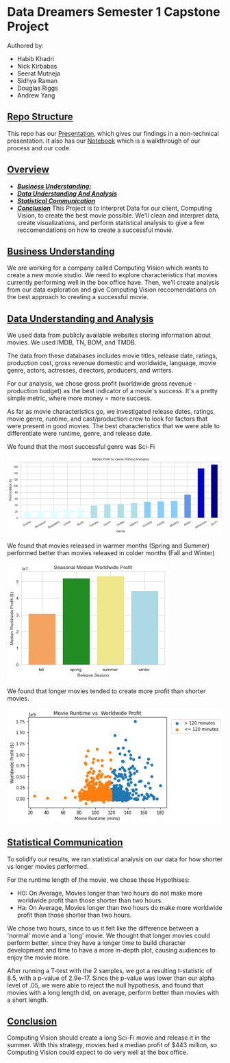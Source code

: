 # Data Dreamers Semester 1 Capstone Project
Authored by:
- Habib Khadri
- Nick Kirbabas
- Seerat Mutneja
- Sidhya Raman
- Douglas Riggs
- Andrew Yang

## <ins>Repo Structure</ins>
This repo has our [Presentation](./pdfs/Presentation.pdf), which gives our findings in a non-technical presentation. It also has our [Notebook](./student.ipynb) which is a walkthrough of our process and our code.


## <ins>Overview</ins>
* [***Business Understanding:***](#business-understanding)
* [***Data Understanding And Analysis***](#data-understanding-and-analysis)
* [***Statistical Communication***](#statistical-communication)
* [***Conclusion***](#conclusion)
This Project is to interpret Data for our client, Computing Vision, to create the best movie possible. We'll clean and interpret data, create visualizations, and perform statistical analysis to give a few reccomendations on how to create a successful movie.

## <ins>Business Understanding</ins>

We are working for a company called Computing Vision which wants to create a new movie studio. We need to explore characteristics that movies currently performing well in the box office have. Then, we'll create analysis from our data exploration and give Computing Vision reccomendations on the best approach to creating a successful movie.

## <ins>Data Understanding and Analysis</ins>

We used data from publicly available websites storing information about movies. We used IMDB, TN, BOM, and TMDB.

The data from these databases includes movie titles, release date, ratings, production cost, gross revenue domestic and worldwide, language, movie genre, actors, actresses, directors, producers, and writers.

For our analysis, we chose gross profit (worldwide gross revenue - production budget) as the best indicator of a movie's success. It's a pretty simple metric, where more money = more success.

As far as movie characteristics go, we investigated release dates, ratings, movie genre, runtime, and cast/production crew to look for factors that were present in good movies. The best characteristics that we were able to differentiate were runtime, genre, and release date.

We found that the most successful genre was Sci-Fi

![Genre Graph](./images/median_net_profit_no_animation.png)

We found that movies released in warmer months (Spring and Summer) performed better than movies released in colder months (Fall and Winter)

![Season Graph](./images/seasonal_profit.png)

We found that longer movies tended to create more profit than shorter movies.

![Runtime Graph](./images/runtime_profit.png)


## <ins>Statistical Communication</ins>

To solidify our results, we ran statistical analysis on our data for how shorter vs longer movies performed.

For the runtime length of the movie, we chose these Hypothises:
- H0: On Average, Movies longer than two hours do not make more worldwide profit than those shorter than two hours.
- Ha: On Average, Movies longer than two hours do make more worldwide profit than those shorter than two hours.

We chose two hours, since to us it felt like the difference between a 'normal' movie and a 'long' movie. We thought that longer movies could perform better, since they have a longer time to build character development and time to have a more in-depth plot, causing audiences to enjoy the movie more.

After running a T-test with the 2 samples, we got a resulting t-statistic of 8.5, with a p-value of 2.9e-17. Since the p-value was lower than our alpha level of .05, we were able to reject the null hypothesis, and found that movies with a long length did, on average, perform better than movies with a short length.

## <ins>Conclusion</ins>

Computing Vision should create a long Sci-Fi movie and release it in the summer. With this strategy, movies had a median profit of $443 million, so Computing Vision could expect to do very well at the box office.